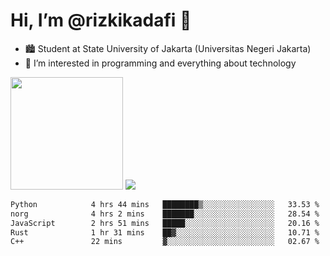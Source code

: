 # Hi, I’m @rizkikadafi 👋
- 🏙 Student at State University of Jakarta (Universitas Negeri Jakarta)
- 👀 I’m interested in programming and everything about technology
<img height="180em" src="https://github-readme-stats.vercel.app/api?username=rizkikadafi&show_icons=true&hide_border=true&&count_private=true&include_all_commits=true" />
<img src="https://github-readme-stats.vercel.app/api/top-langs/?username=rizkikadafi&show_icons=true&hide_border=true&&count_private=true&include_all_commits=true" />

<!--START_SECTION:waka-->

```txt
Python            4 hrs 44 mins   ████████▒░░░░░░░░░░░░░░░░   33.53 %
norg              4 hrs 2 mins    ███████░░░░░░░░░░░░░░░░░░   28.54 %
JavaScript        2 hrs 51 mins   █████░░░░░░░░░░░░░░░░░░░░   20.16 %
Rust              1 hr 31 mins    ██▓░░░░░░░░░░░░░░░░░░░░░░   10.71 %
C++               22 mins         ▓░░░░░░░░░░░░░░░░░░░░░░░░   02.67 %
```

<!--END_SECTION:waka-->

<!---
rizkikadafi/rizkikadafi is a ✨ special ✨ repository because its `README.md` (this file) appears on your GitHub profile.
You can click the Preview link to take a look at your changes.
--->
